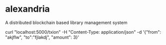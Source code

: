 # alexandria
A distributed blockchain based library management system

curl "localhost:5000/txion" \-H "Content-Type: application/json" \-d '{"from": "akjflw", "to":"fjlakdj", "amount": 3}'
